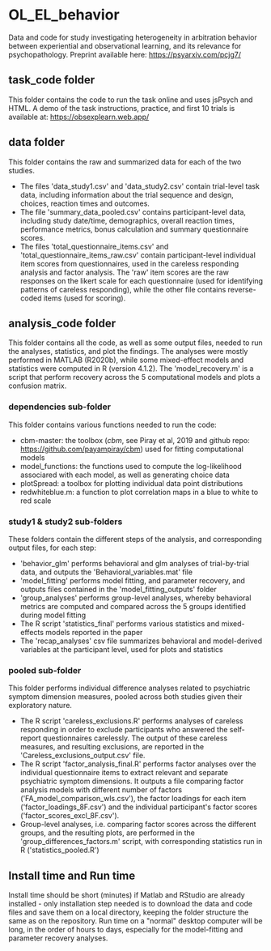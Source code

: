 # OL_EL_behavior
Data and code for study investigating heterogeneity in arbitration behavior between experiential and observational learning, and its relevance for psychopathology. Preprint available here: https://psyarxiv.com/pcjg7/

## task_code folder
This folder contains the code to run the task online and uses jsPsych and HTML. A demo of the task instructions, practice, and first 10 trials is available at: https://obsexplearn.web.app/

## data folder
This folder contains the raw and summarized data for each of the two studies.
- The files 'data_study1.csv' and 'data_study2.csv' contain trial-level task data, including information about the trial sequence and design, choices, reaction times and outcomes.
- The file 'summary_data_pooled.csv' contains participant-level data, including study date/time, demographics, overall reaction times, performance metrics, bonus calculation and summary questionnaire scores.
- The files 'total_questionnaire_items.csv' and 'total_questionnaire_items_raw.csv' contain participant-level individual item scores from questionnaires, used in the careless responding analysis and factor analysis. The 'raw' item scores are the raw responses on the likert scale for each questionnaire (used for identifying patterns of careless responding), while the other file contains reverse-coded items (used for scoring).

## analysis_code folder
This folder contains all the code, as well as some output files, needed to run the analyses, statistics, and plot the findings. The analyses were mostly performed in MATLAB (R2020b), while some mixed-effect models and statistics were computed in R (version 4.1.2).
The 'model_recovery.m' is a script that perform recovery across the 5 computational models and plots a confusion matrix.

### dependencies sub-folder
This folder contains various functions needed to run the code:
- cbm-master: the toolbox (_cbm_, see Piray et al, 2019 and github repo: https://github.com/payampiray/cbm) used for fitting computational models
- model_functions: the functions used to compute the log-likelihood associared with each model, as well as generating choice data
- plotSpread: a toolbox for plotting individual data point distributions
- redwhiteblue.m: a function to plot correlation maps in a blue to white to red scale

### study1 & study2 sub-folders
These folders contain the different steps of the analysis, and corresponding output files, for each step:
- 'behavior_glm' performs behavioral and glm analyses of trial-by-trial data, and outputs the 'Behavioral_variables.mat' file
- 'model_fitting' performs model fitting, and parameter recovery, and outputs files contained in the 'model_fitting_outputs' folder
- 'group_analyses' performs group-level analyses, whereby behavioral metrics are computed and compared across the 5 groups identified during model fitting
- The R script 'statistics_final' performs various statistics and mixed-effects models reported in the paper
- The 'recap_analyses' csv file summarizes behavioral and model-derived variables at the participant level, used for plots and statistics

### pooled sub-folder
This folder performs individual difference analyses related to psychiatric symptom dimension measures, pooled across both studies given their exploratory nature.
- The R script 'careless_exclusions.R' performs analyses of careless responding in order to exclude participants who answered the self-report questionnaires carelessly. The output of these careless measures, and resulting exclusions, are reported in the 'Careless_exclusions_output.csv' file.
- The R script 'factor_analysis_final.R' performs factor analyses over the individual questionnaire items to extract relevant and separate psychiatric symptom dimensions. It outputs a file comparing factor analysis models with different number of factors ('FA_model_comparison_wls.csv'), the factor loadings for each item ('factor_loadings_8F.csv') and the individual participant's factor scores ('factor_scores_excl_8F.csv').
- Group-level analyses, i.e. comparing factor scores across the different groups, and the resulting plots, are performed in the 'group_differences_factors.m' script, with corresponding statistics run in R ('statistics_pooled.R')

## Install time and Run time
Install time should be short (minutes) if Matlab and RStudio are already installed - only installation step needed is to download the data and code files and save them on a local directory, keeping the folder structure the same as on the repository. Run time on a "normal" desktop computer will be long, in the order of hours to days, especially for the model-fitting and parameter recovery analyses.


